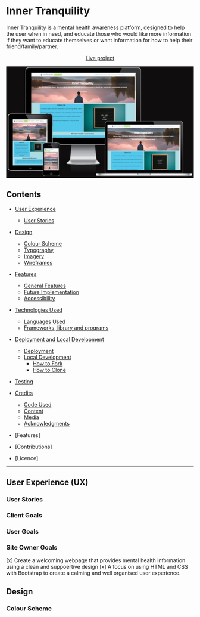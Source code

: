 # Inner Tranquility
Inner Tranquility is a mental health awareness platform, designed to help the user when in need, and educate those who would like more information if they want to educate themselves or want information for how to help their friend/family/partner.

<p align="center">
<a href="https://github.com/AF-5446/Inner-Tranquillity" target="_blank">Live project</a>

![amiresponsive](docs/am-i-responsive-webp.png)

## Contents
* [User Experience](#user-experience-ux)
    * [User Stories](#user-stories)

* [Design](#design)
    * [Colour Scheme](#color-scheme)
    * [Typography](#typograhy)
    * [Imagery](#imagery)
    * [Wireframes](#wireframes)

* [Features](#features)
    * [General Features]()
    * [Future Implementation]()
    * [Accessibility]()

* [Technologies Used](#techused)
    * [Languages Used](#langused)
    * [Frameworks, library and programs](#frame-lib-prog)

* [Deployment and Local Development](#dep-local-dep)
    * [Deployment](#deploy)
    * [Local Development](#loc-dev)
        * [How to Fork](#how-to-clone)
        * [How to Clone](#how-to-fork)

* [Testing](#testing)

* [Credits](#credits)
    * [Code Used](#code-used)
    * [Content](#content)
    * [Media](#media)
    * [Acknowledgments](#acknowledgments)

* [Features]
* [Contributions]
* [Licence]

---

## User Experience (UX)

### User Stories

### Client Goals

### User Goals



### Site Owner Goals

[x] Create a welcoming webpage that provides mental health information using a clean and suppoertive design
[x] A focus on using HTML and CSS with Bootstrap to create a calming and well organised user experience.

## Design

### Colour Scheme